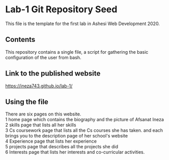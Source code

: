 # Lab-1 Git Repository Seed

This file is the template for the first lab in Ashesi Web Development 2020.

## Contents

This repository contains a single file, a script for gathering the basic configuration of the user from bash.

## Link to the published website
https://ineza743.github.io/lab-1/

## Using the file
There are six pages on this website.<br>
1 home page which contains the biography and the picture of Afsanat Ineza<br>
2 skills page that lists all her skills <br>
3 Cs coursework page that lists all the Cs courses she has taken. and each brings you to the description page of her school's website<br>
4 Experience page that lists her experience<br>
5 projects page that describes all the projects she did<br>
6 Interests page that lists her interests and co-curricular activities.<br>
